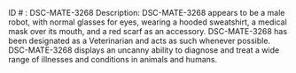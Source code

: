 ID # : DSC-MATE-3268
Description: DSC-MATE-3268 appears to be a male robot, with normal glasses for eyes, wearing a hooded sweatshirt, a medical mask over its mouth, and a red scarf as an accessory. DSC-MATE-3268 has been designated as a Veterinarian and acts as such whenever possible. DSC-MATE-3268 displays an uncanny ability to diagnose and treat a wide range of illnesses and conditions in animals and humans.
